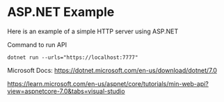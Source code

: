 # ASP.NET Example

Here is an example of a simple HTTP server using ASP.NET

Command to run API

`dotnet run --urls="https://localhost:7777"`

Microsoft Docs: 
https://dotnet.microsoft.com/en-us/download/dotnet/7.0

https://learn.microsoft.com/en-us/aspnet/core/tutorials/min-web-api?view=aspnetcore-7.0&tabs=visual-studio